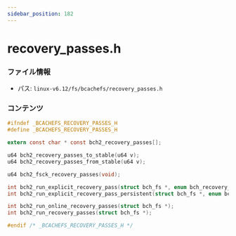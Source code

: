 ```yaml
---
sidebar_position: 182
---
```

# recovery_passes.h

### ファイル情報

- パス: `linux-v6.12/fs/bcachefs/recovery_passes.h`

### コンテンツ

```h
#ifndef _BCACHEFS_RECOVERY_PASSES_H
#define _BCACHEFS_RECOVERY_PASSES_H

extern const char * const bch2_recovery_passes[];

u64 bch2_recovery_passes_to_stable(u64 v);
u64 bch2_recovery_passes_from_stable(u64 v);

u64 bch2_fsck_recovery_passes(void);

int bch2_run_explicit_recovery_pass(struct bch_fs *, enum bch_recovery_pass);
int bch2_run_explicit_recovery_pass_persistent(struct bch_fs *, enum bch_recovery_pass);

int bch2_run_online_recovery_passes(struct bch_fs *);
int bch2_run_recovery_passes(struct bch_fs *);

#endif /* _BCACHEFS_RECOVERY_PASSES_H */

```

